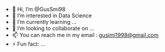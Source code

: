 - 👋 Hi, I’m @GusSmi98
- 👀 I’m interested in Data Science
- 🌱 I’m currently learning ...
- 💞️ I’m looking to collaborate on ...
- 📫 You can reach me in my email : gusimi1998@gmail.com
- ⚡ Fun fact: ...

<!---
GusSmi98/GusSmi98 is a ✨ special ✨ repository because its `README.md` (this file) appears on your GitHub profile.
You can click the Preview link to take a look at your changes.
--->
